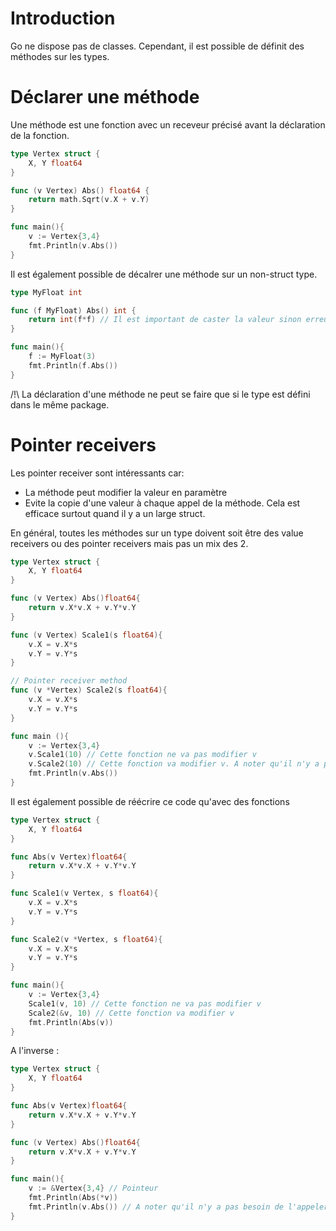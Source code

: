 # Introduction

Go ne dispose pas de classes. Cependant, il est possible de définit des méthodes sur les types.

# Déclarer une méthode

Une méthode est une fonction avec un receveur précisé avant la déclaration de la fonction.

```go
type Vertex struct {
    X, Y float64
}

func (v Vertex) Abs() float64 {
    return math.Sqrt(v.X + v.Y)
}

func main(){
    v := Vertex{3,4}
    fmt.Println(v.Abs())
}
```

Il est également possible de décalrer une méthode sur un non-struct type.

```go
type MyFloat int

func (f MyFloat) Abs() int {
	return int(f*f) // Il est important de caster la valeur sinon erreur
}

func main(){
    f := MyFloat(3)
    fmt.Println(f.Abs())
}
```

/!\ La déclaration d'une méthode ne peut se faire que si le type est défini dans le même package.

# Pointer receivers

Les pointer receiver sont intéressants car:

- La méthode peut modifier la valeur en paramètre
- Evite la copie d'une valeur à chaque appel de la méthode. Cela est efficace surtout quand il y a un large struct.

En général, toutes les méthodes sur un type doivent soit être des value receivers ou des pointer receivers mais pas un mix des 2.

```go
type Vertex struct {
    X, Y float64
}

func (v Vertex) Abs()float64{
    return v.X*v.X + v.Y*v.Y
}

func (v Vertex) Scale1(s float64){
    v.X = v.X*s
    v.Y = v.Y*s
}

// Pointer receiver method
func (v *Vertex) Scale2(s float64){
    v.X = v.X*s
    v.Y = v.Y*s
}

func main (){
    v := Vertex{3,4}
    v.Scale1(10) // Cette fonction ne va pas modifier v
    v.Scale2(10) // Cette fonction va modifier v. A noter qu'il n'y a pas besoin de l'appeler avec &v.Scale2(10) car Go interprète v.Scale2(10) comme étant (&v).Scale2(10).
    fmt.Println(v.Abs())
}
```

Il est également possible de réécrire ce code qu'avec des fonctions

```go
type Vertex struct {
    X, Y float64
}

func Abs(v Vertex)float64{
    return v.X*v.X + v.Y*v.Y
}

func Scale1(v Vertex, s float64){
    v.X = v.X*s
    v.Y = v.Y*s
}

func Scale2(v *Vertex, s float64){
    v.X = v.X*s
    v.Y = v.Y*s
}

func main(){
    v := Vertex{3,4}
    Scale1(v, 10) // Cette fonction ne va pas modifier v
    Scale2(&v, 10) // Cette fonction va modifier v
    fmt.Println(Abs(v))
}
```

A l'inverse :

```go
type Vertex struct {
    X, Y float64
}

func Abs(v Vertex)float64{
    return v.X*v.X + v.Y*v.Y
}

func (v Vertex) Abs()float64{
    return v.X*v.X + v.Y*v.Y
}

func main(){
    v := &Vertex{3,4} // Pointeur
    fmt.Println(Abs(*v))
    fmt.Println(v.Abs()) // A noter qu'il n'y a pas besoin de l'appeler avec *v car Go interprète v.Abs() comme étant (*v).Abs().
}
```

